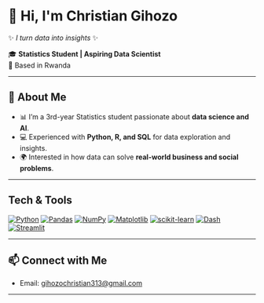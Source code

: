 # 👋 Hi, I'm Christian Gihozo  

✨ *I turn data into insights* ✨  

🎓 **Statistics Student | Aspiring Data Scientist**  
📍 Based in Rwanda  

---

## 🚀 About Me  
- 📊 I’m a 3rd-year Statistics student passionate about **data science and AI**.  
- 💻 Experienced with **Python, R, and SQL** for data exploration and insights.  
- 🌍 Interested in how data can solve **real-world business and social problems**.  

---

## Tech & Tools

[![Python](https://img.shields.io/badge/Python-3776AB?logo=python&style=flat-square)](https://www.python.org/)
[![Pandas](https://img.shields.io/badge/Pandas-150458?logo=pandas&style=flat-square)](https://pandas.pydata.org/)
[![NumPy](https://img.shields.io/badge/NumPy-013243?logo=numpy&style=flat-square)](https://numpy.org/)
[![Matplotlib](https://img.shields.io/badge/Matplotlib-11557C?logo=matplotlib&style=flat-square)](https://matplotlib.org/)
[![scikit-learn](https://img.shields.io/badge/scikit--learn-F7931E?logo=scikit-learn&style=flat-square)](https://scikit-learn.org/)
[![Dash](https://img.shields.io/badge/Dash-FF6F61?logo=plotly&style=flat-square)](https://dash.plotly.com/)
[![Streamlit](https://img.shields.io/badge/Streamlit-FF4B4B?logo=streamlit&style=flat-square)](https://streamlit.io/)


---



## 📫 Connect with Me  

- Email: gihozochristian313@gmail.com 

---


